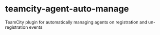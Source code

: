 # teamcity-agent-auto-manage
TeamCity plugin for automatically managing agents on registration and un-registration events
